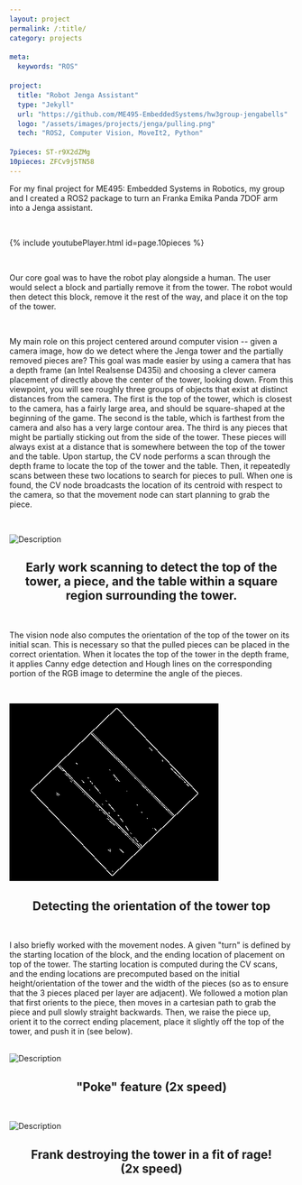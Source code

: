 ```yaml
---
layout: project
permalink: /:title/
category: projects

meta:
  keywords: "ROS"

project:
  title: "Robot Jenga Assistant"
  type: "Jekyll"
  url: "https://github.com/ME495-EmbeddedSystems/hw3group-jengabells"
  logo: "/assets/images/projects/jenga/pulling.png"
  tech: "ROS2, Computer Vision, MoveIt2, Python"

7pieces: ST-r9X2dZMg
10pieces: ZFCv9j5TN58
---
```




<p>For my final project for ME495: Embedded Systems in Robotics, my group and I created a ROS2 package to turn an Franka Emika Panda 7DOF arm into a Jenga assistant.</p> 

<br>

{% include youtubePlayer.html id=page.10pieces %}

<br>
<p>Our core goal was to have the robot play alongside a human. The user would select a block and partially remove it from the tower. The robot would then detect this block, remove it the rest of the way, and place it on the top of the tower.</p>
<br>

<p>My main role on this project centered around computer vision -- given a camera image, how do we detect where the Jenga tower and the partially removed pieces are? This goal was made easier by using a camera that has a depth frame (an Intel Realsense D435i) and choosing a clever camera placement of directly above the center of the tower, looking down. 
From this viewpoint, you will see roughly three groups of objects that exist at distinct distances from the camera. The first is the top of the tower, which is closest to the camera, has a fairly large area, and should be square-shaped at the beginning of the game. The second is the table, which is farthest from the camera and also has a very large contour area. The third is any pieces that might be partially sticking out from the side of the tower. These pieces will always exist at a distance that is somewhere between the top of the tower and the table.
Upon startup, the CV node performs a scan through the depth frame to locate the top of the tower and the table. Then, it repeatedly scans between these two locations to search for pieces to pull. When one is found, the CV node broadcasts the location of its centroid with respect to the camera, so that the movement node can start planning to grab the piece. </p>

<br>

![Description](/assets/images/projects/jenga/scanning_cropped.gif)
<center><h2>Early work scanning to detect the top of the tower, a piece, and the table within a square region surrounding the tower. </h2></center>


<!-- <br>

![Description](/assets/images/projects/jenga/contours2.png)
<center><h2>Detecting a piece using the depth frame information. The large blue box desginates the border, anything outside of that boundary is disregarded. The green outlines are contours of large area at this particular "slice" of the depth frame. I choose the largest contour as the piece. The red point is the centroid of this largest contour, and where the arm will grab. </h2></center> -->

<br>

The vision node also computes the orientation of the top of the tower on its initial scan. This is necessary so that the pulled pieces can be placed in the correct orientation. When it locates the top of the tower in the depth frame, it applies Canny edge detection and Hough lines on the corresponding portion of the RGB image to determine the angle of the pieces.

<br>

![Description](/assets/images/projects/jenga/edges.png)
<center><h2>Detecting the orientation of the tower top</h2></center>

<br>

I also briefly worked with the movement nodes. A given "turn" is defined by the starting location of the block, and the ending location of placement on top of the tower. The starting location is computed during the CV scans, and the ending locations are precomputed based on the initial height/orientation of the tower and the width of the pieces (so as to ensure that the 3 pieces placed per layer are adjacent). We followed a motion plan that first orients to the piece, then moves in a cartesian path to grab the piece and pull slowly straight backwards. Then, we raise the piece up, orient it to the correct ending placement, place it slightly off the top of the tower, and push it in (see below).
<br><br>

![Description](/assets/images/projects/jenga/poke_2x.gif)
<center><h2>"Poke" feature  (2x speed)</h2></center>

<br>


![Description](/assets/images/projects/jenga/destroy_2x.gif)
<center><h2>Frank destroying the tower in a fit of rage!<br>(2x speed)</h2></center>

<br>

<!-- {% include youtubePlayer.html id=page.10pieces %} -->

